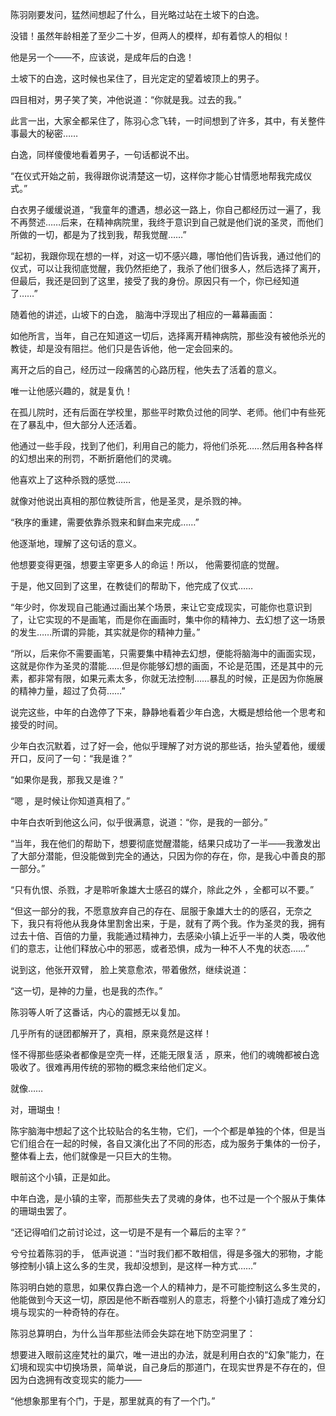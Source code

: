 陈羽刚要发问，猛然间想起了什么，目光略过站在土坡下的白逸。

没错！虽然年龄相差了至少二十岁，但两人的模样，却有着惊人的相似！

他是另一个——不，应该说，是成年后的白逸！

土坡下的白逸，这时候也呆住了，目光定定的望着坡顶上的男子。

四目相对，男子笑了笑，冲他说道：“你就是我。过去的我。”

此言一出，大家全都呆住了，陈羽心念飞转，一时间想到了许多，其中，有关整件事最大的秘密……

白逸，同样傻傻地看着男子，一句话都说不出。

“在仪式开始之前，我得跟你说清楚这一切，这样你才能心甘情愿地帮我完成仪式。”

白衣男子缓缓说道，“我童年的遭遇，想必这一路上，你自己都经历过一遍了，我不再赘述……后来，在精神病院里，我终于意识到自己就是他们说的圣灵，而他们所做的一切，都是为了找到我，帮我觉醒……”

“起初，我跟你现在想的一样，对这一切不感兴趣，哪怕他们告诉我，通过他们的仪式，可以让我彻底觉醒，我仍然拒绝了，我杀了他们很多人，然后选择了离开，但最后，我还是回到了这里，接受了我的身份。原因只有一个，你已经知道了……”

随着他的讲述，山坡下的白逸， 脑海中浮现出了相应的一幕幕画面：

如他所言，当年，自己在知道这一切后，选择离开精神病院，那些没有被他杀光的教徒，却是没有阻拦。他们只是告诉他，他一定会回来的。

离开之后的自己，经历过一段痛苦的心路历程，他失去了活着的意义。

唯一让他感兴趣的，就是复仇！

在孤儿院时，还有后面在学校里，那些平时欺负过他的同学、老师。他们中有些死在了暴乱中，但大部分人还活着。

他通过一些手段，找到了他们，利用自己的能力，将他们杀死……然后用各种各样的幻想出来的刑罚，不断折磨他们的灵魂。

他喜欢上了这种杀戮的感觉……

就像对他说出真相的那位教徒所言，他是圣灵，是杀戮的神。

“秩序的重建，需要依靠杀戮来和鲜血来完成……”

他逐渐地，理解了这句话的意义。

他想要变得更强，想要主宰更多人的命运！所以， 他需要彻底的觉醒。

于是，他又回到了这里，在教徒们的帮助下，他完成了仪式……

“年少时，你发现自己能通过画出某个场景，来让它变成现实，可能你也意识到了，让它实现的不是画笔，而是你在画画时，集中你的精神力、去幻想了这一场景的发生……所谓的异能，其实就是你的精神力量。”

“所以，后来你不需要画笔，只需要集中精神去幻想，便能将脑海中的画面实现，这就是你作为圣灵的潜能……但是你能够幻想的画面，不论是范围，还是其中的元素，都非常有限，如果元素太多，你就无法控制……暴乱的时候，正是因为你施展的精神力量，超过了负荷……”

说完这些，中年的白逸停了下来，静静地看着少年白逸，大概是想给他一个思考和接受的时间。

少年白衣沉默着，过了好一会，他似乎理解了对方说的那些话，抬头望着他，缓缓开口，反问了一句：“我是谁？”

“如果你是我，那我又是谁？”

“嗯 ，是时候让你知道真相了。”

中年白衣听到他这么问，似乎很满意，说道：“你，是我的一部分。”

“当年，我在他们的帮助下，想要彻底觉醒潜能，结果只成功了一半——我激发出了大部分潜能，但没能做到完全的通达，只因为你的存在，你，是我心中善良的那一部分。”

“只有仇恨、杀戮，才是聆听象雄大士感召的媒介，除此之外 ，全都可以不要。”

“但这一部分的我，不愿意放弃自己的存在、屈服于象雄大士的的感召，无奈之下，我只有将他从我身体里割舍出来，于是，就有了两个我。作为圣灵的我，拥有过去十倍、百倍的力量，我能通过精神力，去感染小镇上近乎一半的人类，吸收他们的意志，让他们释放心中的邪恶，或者恐惧，成为一种不人不鬼的状态……”

说到这，他张开双臂， 脸上笑意愈浓，带着傲然，继续说道：

“这一切，是神的力量，也是我的杰作。”

陈羽等人听了这番话，内心的震撼无以复加。

几乎所有的谜团都解开了，真相，原来竟然是这样！

怪不得那些感染者都像是空壳一样，还能无限复活 ，原来，他们的魂魄都被白逸吸收了。很难再用传统的邪物的概念来给他们定义。

就像……

对，珊瑚虫！

陈宇脑海中想起了这个比较贴合的名生物，它们，一个个都是单独的个体，但是当它们组合在一起的时候，各自又演化出了不同的形态，成为服务于集体的一份子，整体看上去，他们就像是一只巨大的生物。

眼前这个小镇，正是如此。

中年白逸，是小镇的主宰，而那些失去了灵魂的身体，也不过是一个个服从于集体的珊瑚虫罢了。

“还记得咱们之前讨论过，这一切是不是有一个幕后的主宰？”

兮兮拉着陈羽的手， 低声说道：“当时我们都不敢相信，得是多强大的邪物，才能够控制小镇上这么多的生灵，我却没想到，是这样一种方式……”

陈羽明白她的意思，如果仅靠白逸一个人的精神力，是不可能控制这么多生灵的，他能做到今天这一切，原因是他不断吞噬别人的意志，将整个小镇打造成了难分幻境与现实的一种奇特的存在。

陈羽总算明白，为什么当年那些法师会失踪在地下防空洞里了：

想要进入眼前这座梵社的巢穴，唯一进出的办法，就是利用白衣的“幻象”能力，在幻境和现实中切换场景，简单说，自己身后的那道门，在现实世界是不存在的，但因为白逸拥有改变现实的能力——

“他想象那里有个门，于是，那里就真的有了一个门。”
